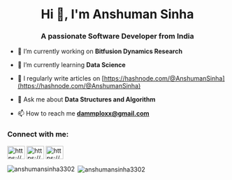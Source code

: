 <h1 align="center">Hi 👋, I'm Anshuman Sinha</h1>
<h3 align="center">A passionate Software Developer from India</h3>

- 🔭 I’m currently working on **Bitfusion Dynamics Research**

- 🌱 I’m currently learning **Data Science**

- 📝 I regularly write articles on [https://hashnode.com/@AnshumanSinha](https://hashnode.com/@AnshumanSinha)

- 💬 Ask me about **Data Structures and Algorithm**

- 📫 How to reach me **dammploxx@gmail.com**

<h3 align="left">Connect with me:</h3>
<p align="left">
<a href="https://dev.to/https://dev.to/anshumansinha3301" target="blank"><img align="center" src="https://raw.githubusercontent.com/rahuldkjain/github-profile-readme-generator/master/src/images/icons/Social/devto.svg" alt="https://dev.to/anshumansinha3301" height="30" width="40" /></a>
<a href="https://linkedin.com/in/https://www.linkedin.com/in/anshuman-sinha-b32041204/" target="blank"><img align="center" src="https://raw.githubusercontent.com/rahuldkjain/github-profile-readme-generator/master/src/images/icons/Social/linked-in-alt.svg" alt="https://www.linkedin.com/in/anshuman-sinha-b32041204/" height="30" width="40" /></a>
<a href="https://hashnode.com/https://hashnode.com/@anshumansinha" target="blank"><img align="center" src="https://raw.githubusercontent.com/rahuldkjain/github-profile-readme-generator/master/src/images/icons/Social/hashnode.svg" alt="https://hashnode.com/@anshumansinha" height="30" width="40" /></a>
</p>

<p><img align="left" src="https://github-readme-stats.vercel.app/api/top-langs?username=anshumansinha3302&show_icons=true&locale=en&layout=compact" alt="anshumansinha3302" /></p>

<p>&nbsp;<img align="center" src="https://github-readme-stats.vercel.app/api?username=anshumansinha3302&show_icons=true&locale=en" alt="anshumansinha3302" /></p>

